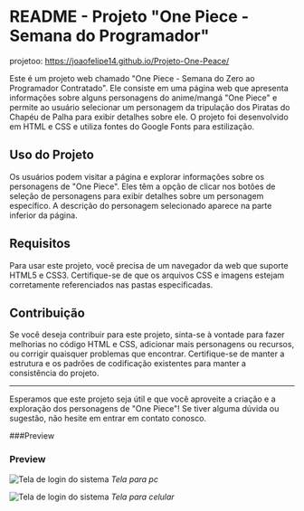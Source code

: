 # README - Projeto "One Piece - Semana do Programador"

projetoo: https://joaofelipe14.github.io/Projeto-One-Peace/

Este é um projeto web chamado "One Piece - Semana do Zero ao Programador Contratado". Ele consiste em uma página web que apresenta informações sobre alguns personagens do anime/mangá "One Piece" e permite ao usuário selecionar um personagem da tripulação dos Piratas do Chapéu de Palha para exibir detalhes sobre ele. O projeto foi desenvolvido em HTML e CSS e utiliza fontes do Google Fonts para estilização.


## Uso do Projeto

Os usuários podem visitar a página e explorar informações sobre os personagens de "One Piece". Eles têm a opção de clicar nos botões de seleção de personagens para exibir detalhes sobre um personagem específico. A descrição do personagem selecionado aparece na parte inferior da página.

## Requisitos

Para usar este projeto, você precisa de um navegador da web que suporte HTML5 e CSS3. Certifique-se de que os arquivos CSS e imagens estejam corretamente referenciados nas pastas especificadas.

## Contribuição

Se você deseja contribuir para este projeto, sinta-se à vontade para fazer melhorias no código HTML e CSS, adicionar mais personagens ou recursos, ou corrigir quaisquer problemas que encontrar. Certifique-se de manter a estrutura e os padrões de codificação existentes para manter a consistência do projeto.

---

Esperamos que este projeto seja útil e que você aproveite a criação e a exploração dos personagens de "One Piece"! Se tiver alguma dúvida ou sugestão, não hesite em entrar em contato conosco.


###Preview 
### Preview

![Tela de login do sistema](https://raw.githubusercontent.com/Joaofelipe14/Gerenciamento-de-Tarefas/refs/heads/src/imagens/image.png)
_Tela para pc_

![Tela de login do sistema](https://raw.githubusercontent.com/Joaofelipe14/Gerenciamento-de-Tarefas/refs/heads/src/imagens/imagecelular.png)
_Tela para celular_
